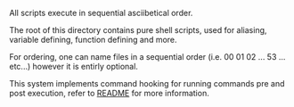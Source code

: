 All scripts execute in sequential asciibetical order.

The root of this directory contains pure shell scripts, used for aliasing, variable defining, function defining and more.

For ordering, one can name files in a sequential order (i.e. 00 01 02 ... 53 ... etc...) however it is entirly optional.

This system implements command hooking for running commands pre and post execution,
refer to [README](hooks/README.md) for more information.
